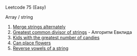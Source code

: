 Leetcode 75 (Easy)

Array / string

1. [Merge strings alternately](./1768.%20Merge%20Strings%20Alternately.js)
2. [Greatest common divisor of strings]() - Алгоритм Евклида
3. [Kids with the greatest number of candies](./1431.%20Kids%20With%20the%20Greatest%20Number%20of%20Candies.js)
4. [Can place flowers]()
5. [Reverse vowels of a string]()